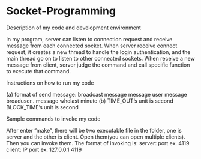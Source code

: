 # Socket-Programming

Description of my code and development environment

In my program, server can listen to connection request and receive message from each connected socket. When server receive connect request, it creates a new thread to handle the login authentication, and the main thread go on to listen to other connected sockets. When receive a new message from client, server judge the command and call specific function to execute that command.

Instructions on how to run my code

(a) format of send message: 
	broadcast message
	message user message
	broaduser<user><user><user>…<user>message
	wholast minute
(b) TIME_OUT’s unit is second	BLOCK_TIME’s unit is second

Sample commands to invoke my code

After enter “make”, there will be two executable file in the folder, one is server and the other is client. Open them(you can open multiple clients). Then you can invoke them. The format of invoking is:
	server: port               ex. 4119
	client: IP port            ex. 127.0.0.1 4119
